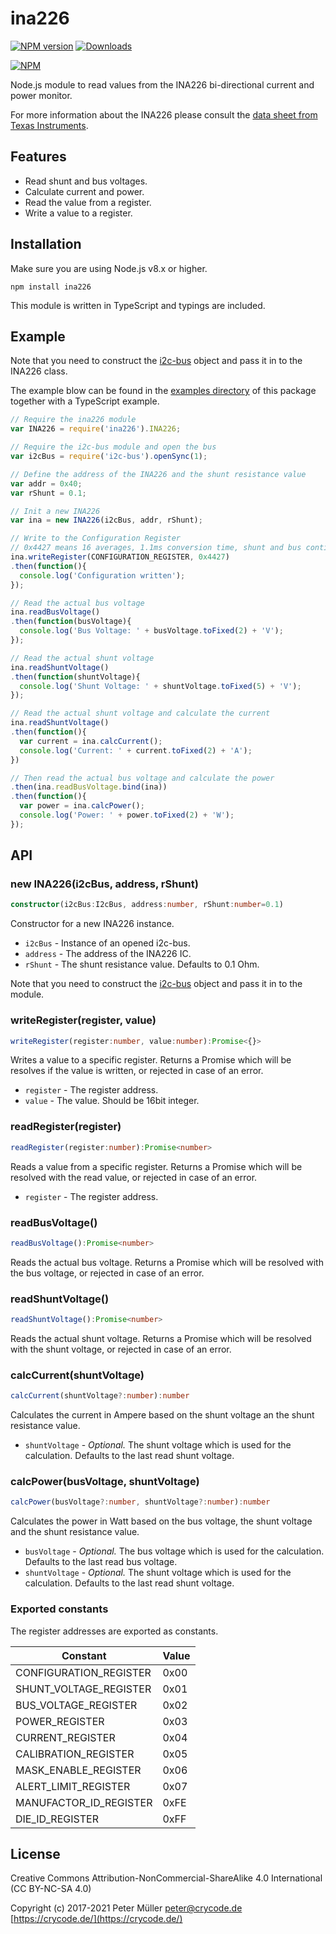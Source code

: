 # ina226

[![NPM version](https://img.shields.io/npm/v/ina226.svg)](https://www.npmjs.com/package/ina226)
[![Downloads](https://img.shields.io/npm/dm/ina226.svg)](https://www.npmjs.com/package/iina226)

[![NPM](https://nodei.co/npm/ina226.png?downloads=true)](https://nodei.co/npm/ina226/)

Node.js module to read values from the INA226 bi-directional current and power monitor.

For more information about the INA226 please consult the [data sheet from Texas Instruments](http://www.ti.com/lit/ds/symlink/ina226.pdf).

## Features

* Read shunt and bus voltages.
* Calculate current and power.
* Read the value from a register.
* Write a value to a register.


## Installation

Make sure you are using Node.js v8.x or higher.

```
npm install ina226
```

This module is written in TypeScript and typings are included.


## Example

Note that you need to construct the [i2c-bus](https://npmjs.org/package/i2c-bus) object and pass it in to the INA226 class.

The example blow can be found in the [examples directory](https://github.com/crycode-de/node-ina226/tree/main/examples) of this package together with a TypeScript example.


```js
// Require the ina226 module
var INA226 = require('ina226').INA226;

// Require the i2c-bus module and open the bus
var i2cBus = require('i2c-bus').openSync(1);

// Define the address of the INA226 and the shunt resistance value
var addr = 0x40;
var rShunt = 0.1;

// Init a new INA226
var ina = new INA226(i2cBus, addr, rShunt);

// Write to the Configuration Register
// 0x4427 means 16 averages, 1.1ms conversion time, shunt and bus continuous
ina.writeRegister(CONFIGURATION_REGISTER, 0x4427)
.then(function(){
  console.log('Configuration written');
});

// Read the actual bus voltage
ina.readBusVoltage()
.then(function(busVoltage){
  console.log('Bus Voltage: ' + busVoltage.toFixed(2) + 'V');
});

// Read the actual shunt voltage
ina.readShuntVoltage()
.then(function(shuntVoltage){
  console.log('Shunt Voltage: ' + shuntVoltage.toFixed(5) + 'V');
});

// Read the actual shunt voltage and calculate the current
ina.readShuntVoltage()
.then(function(){
  var current = ina.calcCurrent();
  console.log('Current: ' + current.toFixed(2) + 'A');
})

// Then read the actual bus voltage and calculate the power
.then(ina.readBusVoltage.bind(ina))
.then(function(){
  var power = ina.calcPower();
  console.log('Power: ' + power.toFixed(2) + 'W');
});
```


## API

### new INA226(i2cBus, address, rShunt)

```ts
constructor(i2cBus:I2cBus, address:number, rShunt:number=0.1)
```

Constructor for a new INA226 instance.

* `i2cBus` - Instance of an opened i2c-bus.
* `address` - The address of the INA226 IC.
* `rShunt` - The shunt resistance value. Defaults to 0.1 Ohm.

Note that you need to construct the [i2c-bus](https://npmjs.org/package/i2c-bus) object and pass it in to the module.

### writeRegister(register, value)

```ts
writeRegister(register:number, value:number):Promise<{}>
```

Writes a value to a specific register.
Returns a Promise which will be resolves if the value is written, or rejected in case of an error.
* `register` - The register address.
* `value` - The value. Should be 16bit integer.

### readRegister(register)

```ts
readRegister(register:number):Promise<number>
```

Reads a value from a specific register.
Returns a Promise which will be resolved with the read value, or rejected in case of an error.
* `register` - The register address.

### readBusVoltage()

```ts
readBusVoltage():Promise<number>
```

Reads the actual bus voltage.
Returns a Promise which will be resolved with the bus voltage, or rejected in case of an error.

### readShuntVoltage()

```ts
readShuntVoltage():Promise<number>
```

Reads the actual shunt voltage.
Returns a Promise which will be resolved with the shunt voltage, or rejected in case of an error.

### calcCurrent(shuntVoltage)

```ts
calcCurrent(shuntVoltage?:number):number
```

Calculates the current in Ampere based on the shunt voltage an the shunt resistance value.
* `shuntVoltage` - *Optional.* The shunt voltage which is used for the calculation. Defaults to the last read shunt voltage.

### calcPower(busVoltage, shuntVoltage)

```ts
calcPower(busVoltage?:number, shuntVoltage?:number):number
```

Calculates the power in Watt based on the bus voltage, the shunt voltage and the shunt resistance value.
* `busVoltage` - *Optional.* The bus voltage which is used for the calculation. Defaults to the last read bus voltage.
* `shuntVoltage` - *Optional.* The shunt voltage which is used for the calculation. Defaults to the last read shunt voltage.

### Exported constants

The register addresses are exported as constants.

| Constant | Value |
|---|---|
| CONFIGURATION_REGISTER | 0x00 |
| SHUNT_VOLTAGE_REGISTER | 0x01 |
| BUS_VOLTAGE_REGISTER | 0x02 |
| POWER_REGISTER | 0x03 |
| CURRENT_REGISTER | 0x04 |
| CALIBRATION_REGISTER | 0x05 |
| MASK_ENABLE_REGISTER | 0x06 |
| ALERT_LIMIT_REGISTER | 0x07 |
| MANUFACTOR_ID_REGISTER | 0xFE |
| DIE_ID_REGISTER | 0xFF |



## License

Creative Commons Attribution-NonCommercial-ShareAlike 4.0 International (CC BY-NC-SA 4.0)

Copyright (c) 2017-2021 Peter Müller <peter@crycode.de> [https://crycode.de/](https://crycode.de/)

